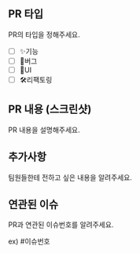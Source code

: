 ## PR 타입

PR의 타입을 정해주세요.

- [ ] ✨기능
- [ ] 🐛버그
- [ ] 🎨UI
- [ ] 🛠️리팩토링

## PR 내용 (스크린샷)

PR 내용을 설명해주세요.

## 추가사항

팀원들한테 전하고 싶은 내용을 알려주세요.

## 연관된 이슈

PR과 연관된 이슈번호를 알려주세요.

ex) #이슈번호
